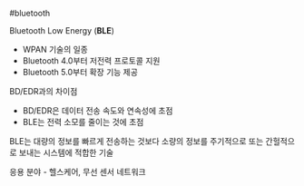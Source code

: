 #bluetooth

Bluetooth Low Energy (**BLE**)

* WPAN 기술의 일종
* Bluetooth 4.0부터 저전력 프로토콜 지원
* Bluetooth 5.0부터 확장 기능 제공

BD/EDR과의 차이점

* BD/EDR은 데이터 전송 속도와 연속성에 초점 
* BLE는 전력 소모를 줄이는 것에 초점

BLE는 대량의 정보를 빠르게 전송하는 것보다 소량의 정보를 주기적으로 또는 간헐적으로 보내는 시스템에 적합한 기술

응용 분야 - 헬스케어, 무선 센서 네트워크




